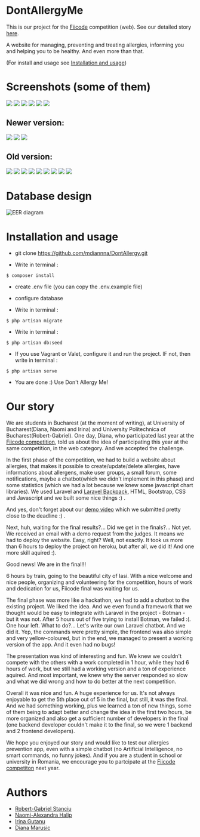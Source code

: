 # DontAllergyMe
This is our project for the [Fiicode](https://fiicode.asii.ro/) competition (web).
See our detailed story [here](#our-story).

A website for managing, preventing and treating allergies, informing you and helping you to be healthy. And even more than that.

(For install and usage see [Installation and usage](https://github.com/mdiannna/DontAllergy/blob/develop/README.md#installationandusage))


# Screenshots (some of them)

![](https://raw.githubusercontent.com/mdiannna/DontAllergy/develop/about/screenshots/fiicode1.png)
![](https://raw.githubusercontent.com/mdiannna/DontAllergy/develop/about/screenshots/fiicode2.png)
![](https://raw.githubusercontent.com/mdiannna/DontAllergy/develop/about/screenshots/fiicode3.png)
![](https://raw.githubusercontent.com/mdiannna/DontAllergy/develop/about/screenshots/fiicode4.png)
![](https://raw.githubusercontent.com/mdiannna/DontAllergy/develop/about/screenshots/fiicode5.png)
![](https://raw.githubusercontent.com/mdiannna/DontAllergy/develop/about/screenshots/fiicode6.png)


## Newer version:
![](https://raw.githubusercontent.com/mdiannna/DontAllergy/master/about/screenshots/fiicodenew3.png)
![](https://raw.githubusercontent.com/mdiannna/DontAllergy/master/about/screenshots/fiicodenew4.png)
![](https://raw.githubusercontent.com/mdiannna/DontAllergy/master/about/screenshots/fiicodenew2.png)

## Old version:
![](https://raw.githubusercontent.com/mdiannna/DontAllergy/develop/about/screenshots/fiicode5_1.png)
![](https://raw.githubusercontent.com/mdiannna/DontAllergy/develop/about/screenshots/fiicode7.png)
![](https://raw.githubusercontent.com/mdiannna/DontAllergy/develop/about/screenshots/fiicode8.png)
![](https://raw.githubusercontent.com/mdiannna/DontAllergy/develop/about/screenshots/fiicode9.png)
![](https://raw.githubusercontent.com/mdiannna/DontAllergy/develop/about/screenshots/fiicode10.png)
![](https://raw.githubusercontent.com/mdiannna/DontAllergy/develop/about/screenshots/fiicode11.png)
![](https://raw.githubusercontent.com/mdiannna/DontAllergy/develop/about/screenshots/fiicode12.png)
![](https://raw.githubusercontent.com/mdiannna/DontAllergy/develop/about/screenshots/fiicode14.png)
![](https://raw.githubusercontent.com/mdiannna/DontAllergy/develop/about/screenshots/fiicode13.png)


# Database design

![EER diagram](https://raw.githubusercontent.com/mdiannna/DontAllergy/develop/about/database/database.png)

# Installation and usage
- git clone https://github.com/mdiannna/DontAllergy.git


- Write in terminal :
```
$ composer install
```


- create .env file (you can copy the .env.example file)


- configure database


- Write in terminal :
``` 
$ php artisan migrate
```


- Write in terminal :
```
$ php artisan db:seed
```


- If you use Vagrant or Valet, configure it and run the project. IF not, then write in terminal :
```
$ php artisan serve
```


- You are done :)  Use Don't Allergy Me!





# Our story

We are students in Bucharest (at the moment of writing), at University of Bucharest(Diana, Naomi and Irina) and University Politechnica of Bucharest(Robert-Gabriel). One day, Diana, who participated last year at the [Fiicode competition](https://github.com/mdiannna/DontAllergy/blob/develop/README.md#installationandusage), told us about the idea of participating this year at the same competition, in the web category. And we accepted the challenge.


In the first phase of the competition, we had to build a website about allergies, that makes it possible to create/update/delete allergies, have informations about allergens, make user groups, a small forum, some notifications, maybe a chatbot(which we didn't implement in this phase) and some statistics (which we had a lot because we knew some javascript chart libraries). We used Laravel and [Laravel Backpack](https://laravel-backpack.readme.io), HTML, Bootstrap, CSS and Javascript and we built some nice things :) .


And yes, don't forget about our [demo video](https://drive.google.com/open?id=1I6iImwuLXrZ4NC_W1MWbF63KSrEXRXXn) which we submitted pretty close to the deadline :) .


Next, huh, waiting for the final results?... Did we get in the finals?...
Not yet. We received an email with a demo request from the judges. It means we had to deploy the website. Easy, right? 
Well, not exactly. It took us more than 6 hours to deploy the project on heroku, but after all, we did it! And one more skill aquired :).


Good news! We are in the final!!!


6 hours by train, going to the beautiful city of Iasi. With a nice welcome and nice people, organizing and volunteering for the competition, hours of work and dedication for us, Fiicode final was waiting for us.


The final phase was more like a hackathon, we had to add a chatbot to the existing project. We liked the idea. And we even found a framework that we thought would be easy to integrate with Laravel in the project - Botman - but it was not. After 5 hours out of five trying to install Botman, we failed :(. One hour left. What to do?... Let's write our own Laravel chatbot. And we did it. Yep, the commands were pretty simple, the frontend was also simple and very yellow-coloured, but in the end, we managed to present a working version of the app. And it even had no bugs!


The presentation was kind of interesting and fun. We knew we couldn't compete with the others with a work completed in 1 hour, while they had 6 hours of work, but we still had a working version and a ton of experience aquired. And most important, we knew why the server responded so slow and what we did wrong and how to do better at the next competition.



Overall it was nice and fun. A huge experience for us. It's not always enjoyable to get the 5th place out of 5 in the final, but still, it was the final. And we had something working, plus we learned a ton of new things, some of them being to adapt better and change the idea in the first two hours, be more organized and also get a sufficient number of developers in the final (one backend developer couldn't make it to the final, so we were 1 backend and 2 frontend developers). 



We hope you enjoyed our story and would like to test our allergies prevention app, even with a simple chatbot (no Artificial Intelligence, no smart commands, no funny jokes). And if you are a student in school or university in Romania, we encourage you to partcipate at the [Fiicode competiton](https://fiicode.asii.ro/)  next year.


# Authors
- [Robert-Gabriel Stanciu](https://github.com/Dem0seQuence)
- [Naomi-Alexandra Halip](https://github.com/naomihalip)
- [Irina Gutanu](https://github.com/irinagutanu)
- [Diana Marusic](https://github.com/mdiannna)


